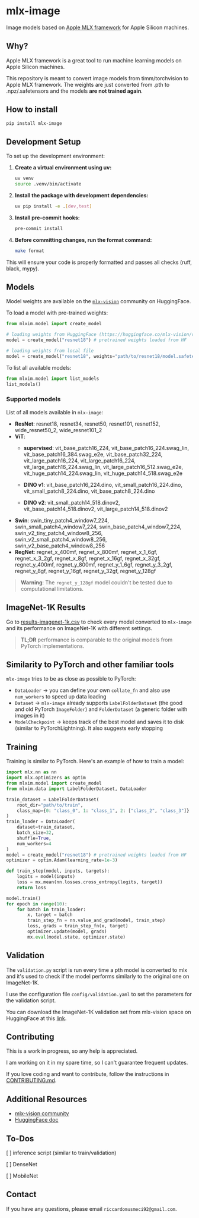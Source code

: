 # **mlx-image**
Image models based on [Apple MLX framework](https://github.com/ml-explore/mlx) for Apple Silicon machines.

## **Why?**

Apple MLX framework is a great tool to run machine learning models on Apple Silicon machines.

This repository is meant to convert image models from timm/torchvision to Apple MLX framework. The weights are just converted from .pth to .npz/.safetensors and the models **are not trained again**.

## How to install

```bash
pip install mlx-image
```

## Development Setup

To set up the development environment:

1. **Create a virtual environment using uv:**
   ```bash
   uv venv
   source .venv/bin/activate
   ```

2. **Install the package with development dependencies:**
   ```bash
   uv pip install -e .[dev,test]
   ```

3. **Install pre-commit hooks:**
   ```bash
   pre-commit install
   ```

4. **Before committing changes, run the format command:**
   ```bash
   make format
   ```

This will ensure your code is properly formatted and passes all checks (ruff, black, mypy).

## Models

Model weights are available on the [`mlx-vision`](https://huggingface.co/mlx-vision) community on HuggingFace.

To load a model with pre-trained weights:
```python
from mlxim.model import create_model

# loading weights from HuggingFace (https://huggingface.co/mlx-vision/resnet18-mlxim)
model = create_model("resnet18") # pretrained weights loaded from HF

# loading weights from local file
model = create_model("resnet18", weights="path/to/resnet18/model.safetensors")
```

To list all available models:

```python
from mlxim.model import list_models
list_models()
```

### Supported models

List of all models available in `mlx-image`:

* **ResNet**: resnet18, resnet34, resnet50, resnet101, resnet152, wide_resnet50_2, wide_resnet101_2
* **ViT**:
    * **supervised**: vit_base_patch16_224, vit_base_patch16_224.swag_lin, vit_base_patch16_384.swag_e2e, vit_base_patch32_224, vit_large_patch16_224, vit_large_patch16_224, vit_large_patch16_224.swag_lin, vit_large_patch16_512.swag_e2e, vit_huge_patch14_224.swag_lin, vit_huge_patch14_518.swag_e2e

    * **DINO v1**: vit_base_patch16_224.dino, vit_small_patch16_224.dino, vit_small_patch8_224.dino, vit_base_patch8_224.dino

    * **DINO v2**: vit_small_patch14_518.dinov2, vit_base_patch14_518.dinov2, vit_large_patch14_518.dinov2
* **Swin**: swin_tiny_patch4_window7_224, swin_small_patch4_window7_224, swin_base_patch4_window7_224, swin_v2_tiny_patch4_window8_256, swin_v2_small_patch4_window8_256, swin_v2_base_patch4_window8_256
* **RegNet**: regnet_x_400mf, regnet_x_800mf, regnet_x_1_6gf, regnet_x_3_2gf, regnet_x_8gf, regnet_x_16gf, regnet_x_32gf, regnet_y_400mf, regnet_y_800mf, regnet_y_1_6gf, regnet_y_3_2gf, regnet_y_8gf, regnet_y_16gf, regnet_y_32gf, regnet_y_128gf

> **Warning**: The `regnet_y_128gf` model couldn't be tested due to computational limitations.

## ImageNet-1K Results

Go to [results-imagenet-1k.csv](https://github.com/riccardomusmeci/mlx-image/blob/main/results/results-imagenet-1k.csv) to check every model converted to `mlx-image` and its performance on ImageNet-1K with different settings.

> **TL;DR** performance is comparable to the original models from PyTorch implementations.


## Similarity to PyTorch and other familiar tools

`mlx-image` tries to be as close as possible to PyTorch:
- `DataLoader` -> you can define your own `collate_fn` and also use `num_workers` to speed up data loading
- `Dataset` -> `mlx-image` already supports `LabelFolderDataset` (the good and old PyTorch `ImageFolder`) and `FolderDataset` (a generic folder with images in it)
- `ModelCheckpoint` -> keeps track of the best model and saves it to disk (similar to PyTorchLightning). It also suggests early stopping

## Training

Training is similar to PyTorch. Here's an example of how to train a model:

```python
import mlx.nn as nn
import mlx.optimizers as optim
from mlxim.model import create_model
from mlxim.data import LabelFolderDataset, DataLoader

train_dataset = LabelFolderDataset(
    root_dir="path/to/train",
    class_map={0: "class_0", 1: "class_1", 2: ["class_2", "class_3"]}
)
train_loader = DataLoader(
    dataset=train_dataset,
    batch_size=32,
    shuffle=True,
    num_workers=4
)
model = create_model("resnet18") # pretrained weights loaded from HF
optimizer = optim.Adam(learning_rate=1e-3)

def train_step(model, inputs, targets):
    logits = model(inputs)
    loss = mx.mean(nn.losses.cross_entropy(logits, target))
    return loss

model.train()
for epoch in range(10):
    for batch in train_loader:
        x, target = batch
        train_step_fn = nn.value_and_grad(model, train_step)
        loss, grads = train_step_fn(x, target)
        optimizer.update(model, grads)
        mx.eval(model.state, optimizer.state)
```

## **Validation**

The `validation.py` script is run every time a pth model is converted to mlx and it's used to check if the model performs similarly to the original one on ImageNet-1K.

I use the configuration file `config/validation.yaml` to set the parameters for the validation script.

You can download the ImageNet-1K validation set from mlx-vision space on HuggingFace at this [link](https://huggingface.co/datasets/mlx-vision/imagenet-1k).

## **Contributing**

This is a work in progress, so any help is appreciated.

I am working on it in my spare time, so I can't guarantee frequent updates.

If you love coding and want to contribute, follow the instructions in [CONTRIBUTING.md](CONTRIBUTING.md).

## Additional Resources

* [mlx-vision community](https://huggingface.co/mlx-vision)
* [HuggingFace doc](https://huggingface.co/docs/hub/main/en/mlx-image)

## **To-Dos**

[ ] inference script (similar to train/validation)

[ ] DenseNet

[ ] MobileNet

## Contact

If you have any questions, please email `riccardomusmeci92@gmail.com`.
